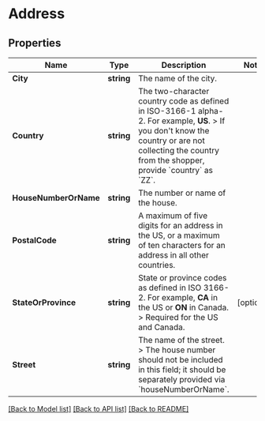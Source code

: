 # Address

## Properties

Name | Type | Description | Notes
------------ | ------------- | ------------- | -------------
**City** | **string** | The name of the city. | 
**Country** | **string** | The two-character country code as defined in ISO-3166-1 alpha-2. For example, **US**. &gt; If you don&#39;t know the country or are not collecting the country from the shopper, provide &#x60;country&#x60; as &#x60;ZZ&#x60;. | 
**HouseNumberOrName** | **string** | The number or name of the house. | 
**PostalCode** | **string** | A maximum of five digits for an address in the US, or a maximum of ten characters for an address in all other countries. | 
**StateOrProvince** | **string** | State or province codes as defined in ISO 3166-2. For example, **CA** in the US or **ON** in Canada. &gt; Required for the US and Canada. | [optional] 
**Street** | **string** | The name of the street. &gt; The house number should not be included in this field; it should be separately provided via &#x60;houseNumberOrName&#x60;. | 

[[Back to Model list]](../README.md#documentation-for-models) [[Back to API list]](../README.md#documentation-for-api-endpoints) [[Back to README]](../README.md)


